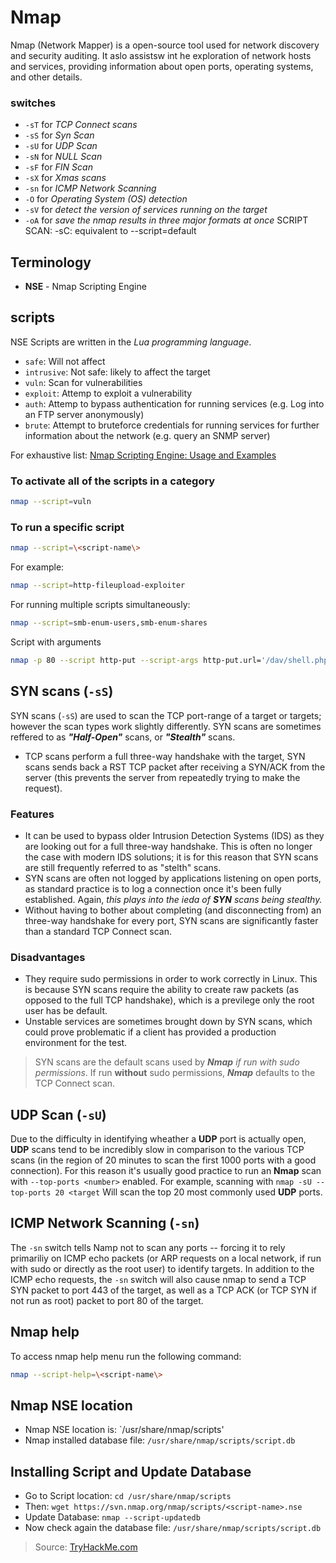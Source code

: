 # Nmap

Nmap (Network Mapper) is a open-source tool used for network discovery and security auditing. It aslo assistsw int he exploration of network hosts and services, providing information about open ports, operating systems, and other details.

### switches
 - `-sT` for *TCP Connect scans*
 - `-sS` for *Syn Scan*
 - `-sU` for *UDP Scan*
 - `-sN` for *NULL Scan*
 - `-sF` for *FIN Scan*
 - `-sX` for *Xmas scans*
 - `-sn` for *ICMP Network Scanning*
 - `-O` for *Operating System (OS) detection*
 - `-sV` for *detect the version of services running on the target*
 - `-oA` for *save the nmap results in three major formats at once*
SCRIPT SCAN:
  -sC: equivalent to --script=default


## Terminology
 - **NSE** - Nmap Scripting Engine

## scripts
NSE Scripts are written in the *Lua programming language*.
 * `safe`: Will not affect
 * `intrusive`: Not safe: likely to affect the target
 * `vuln`: Scan for vulnerabilities
 * `exploit`: Attemp to exploit a vulnerability
 * `auth`: Attemp to bypass authentication for running services (e.g. Log into an FTP server anonymously)
 * `brute`: Attempt to bruteforce credentials for running services for further information about the network (e.g. query an SNMP server)

For exhaustive list: [Nmap Scripting Engine: Usage and Examples](https://nmap.org/book/nse-usage.html)
### To activate all of the scripts in a category
```bash
nmap --script=vuln
```
### To run a specific script
```bash
nmap --script=\<script-name\>
```
For example:
```bash
nmap --script=http-fileupload-exploiter
```
For running multiple scripts simultaneously:
```bash
nmap --script=smb-enum-users,smb-enum-shares
```
Script with arguments
```bash
nmap -p 80 --script http-put --script-args http-put.url='/dav/shell.php',http-put.file='./shell.php'
```

## SYN scans (`-sS`)
SYN scans (`-sS`) are used to scan the TCP port-range of a target or targets; however the scan types work slightly differently. SYN scans are sometimes reffered to as ***"Half-Open"*** scans, or ***"Stealth"*** scans.
- TCP scans perform a full three-way handshake with the target, SYN scans sends back a RST TCP packet after receiving a SYN/ACK from the server (this prevents the server from repeatedly trying to make the request).

### Features
 * It can be used to bypass older Intrusion Detection Systems (IDS) as they are looking out for a full three-way handshake. This is often no longer the case with modern IDS solutions; it is for this reason that SYN scans are still frequently referred to as "stelth" scans.
 * SYN scans are often not logged by applications listening on open ports, as standard practice is to log a connection once it's been fully established. Again, *this plays into the ieda of **SYN** scans being stealthy.*
 * Without having to bother about completing (and disconnecting from) an three-way handshake for every port, SYN scans are significantly faster than a standard TCP Connect scan.

### Disadvantages
 * They require sudo permissions in order to work correctly in Linux. This is because SYN scans require the ability to create raw packets (as opposed to the full TCP handshake), which is a previlege only the root user has be default.
 * Unstable services are sometimes brought down by SYN scans, which could prove problematic if a client has provided a production environment for the test.

> SYN scans are the default scans used by ***Nmap*** *if run with sudo permissions*. If run **without** sudo permissions, ***Nmap*** defaults to the TCP Connect scan.


## UDP Scan (`-sU`)
Due to the difficulty in identifying wheather a **UDP** port is actually open, **UDP** scans tend to be incredibly slow in comparison to the various TCP scans (in the region of 20 minutes to scan the first 1000 ports with a good connection). For this reason it's usually good practice to run an **Nmap** scan with `--top-ports <number>` enabled. For example, scanning with `nmap -sU --top-ports 20 <target` Will scan the top 20 most commonly used **UDP** ports.

## ICMP Network Scanning (`-sn`)
The `-sn` switch tells Namp not to scan any ports -- forcing it to rely primariliy on ICMP echo packets (or ARP requests on a local network, if run with sudo or directly as the root user) to identify targets. In addition to the ICMP echo requests, the `-sn` switch will also cause nmap to send a TCP SYN packet to port 443 of the target, as well as a TCP ACK (or TCP SYN if not run as root) packet to port 80 of the target.

## Nmap help
To access nmap help menu run the following command:
```bash
nmap --script-help=\<script-name\>
```

## Nmap NSE location
* Nmap NSE location is: `/usr/share/nmap/scripts'
* Nmap installed database file: `/usr/share/nmap/scripts/script.db`

## Installing Script and Update Database
 * Go to Script location: `cd /usr/share/nmap/scripts`
 * Then: `wget https://svn.nmap.org/nmap/scripts/<script-name>.nse`
 * Update Database: `nmap --script-updatedb`
 * Now check again the database file: `/usr/share/nmap/scripts/script.db`

> Source: [TryHackMe.com](https://tryhackme.com/room/furthernmap)


